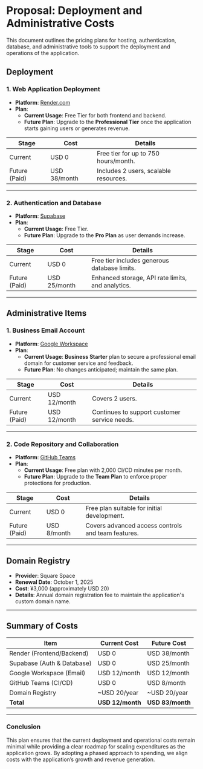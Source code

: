 # Proposal: Deployment and Administrative Costs

This document outlines the pricing plans for hosting, authentication, database, and administrative tools to support the deployment and operations of the application.

## Deployment

### **1. Web Application Deployment**
- **Platform**: [Render.com](https://render.com/pricing)
- **Plan**:
  - **Current Usage**: Free Tier for both frontend and backend.
  - **Future Plan**: Upgrade to the **Professional Tier** once the application starts gaining users or generates revenue.

| **Stage**       | **Cost**       | **Details**                              |
|------------------|----------------|------------------------------------------|
| Current          | USD 0          | Free tier for up to 750 hours/month.     |
| Future (Paid)    | USD 38/month   | Includes 2 users, scalable resources.    |

---

### **2. Authentication and Database**
- **Platform**: [Supabase](https://supabase.com/pricing)
- **Plan**:
  - **Current Usage**: Free Tier.
  - **Future Plan**: Upgrade to the **Pro Plan** as user demands increase.

| **Stage**       | **Cost**       | **Details**                              |
|------------------|----------------|------------------------------------------|
| Current          | USD 0          | Free tier includes generous database limits. |
| Future (Paid)    | USD 25/month   | Enhanced storage, API rate limits, and analytics. |

---

## Administrative Items

### **1. Business Email Account**
- **Platform**: [Google Workspace](https://workspace.google.com/pricing)
- **Plan**:
  - **Current Usage**: **Business Starter** plan to secure a professional email domain for customer service and feedback.
  - **Future Plan**: No changes anticipated; maintain the same plan.

| **Stage**       | **Cost**       | **Details**                              |
|------------------|----------------|------------------------------------------|
| Current          | USD 12/month   | Covers 2 users.                         |
| Future (Paid)    | USD 12/month   | Continues to support customer service needs. |

---

### **2. Code Repository and Collaboration**
- **Platform**: [GitHub Teams](https://github.com/pricing)
- **Plan**:
  - **Current Usage**: Free plan with 2,000 CI/CD minutes per month.
  - **Future Plan**: Upgrade to the **Team Plan** to enforce proper protections for production.

| **Stage**       | **Cost**       | **Details**                              |
|------------------|----------------|------------------------------------------|
| Current          | USD 0          | Free plan suitable for initial development. |
| Future (Paid)    | USD 8/month    | Covers advanced access controls and team features. |

---

## Domain Registry

- **Provider**: Square Space
- **Renewal Date**: October 1, 2025
- **Cost**: ¥3,000 (approximately USD 20)
- **Details**: Annual domain registration fee to maintain the application's custom domain name.

---

## Summary of Costs

| **Item**                    | **Current Cost** | **Future Cost** |
|-----------------------------|------------------|-----------------|
| Render (Frontend/Backend)   | USD 0            | USD 38/month    |
| Supabase (Auth & Database)  | USD 0            | USD 25/month    |
| Google Workspace (Email)    | USD 12/month     | USD 12/month    |
| GitHub Teams (CI/CD)        | USD 0            | USD 8/month     |
| Domain Registry             | ~USD 20/year     | ~USD 20/year    |
| **Total**                   | **USD 12/month** | **USD 83/month** |

---

### **Conclusion**
This plan ensures that the current deployment and operational costs remain minimal while providing a clear roadmap for scaling expenditures as the application grows. By adopting a phased approach to spending, we align costs with the application’s growth and revenue generation.
